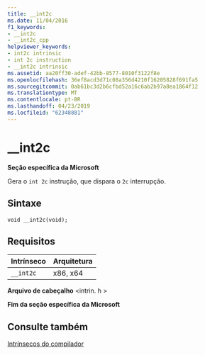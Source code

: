```yaml
---
title: __int2c
ms.date: 11/04/2016
f1_keywords:
- __int2c
- __int2c_cpp
helpviewer_keywords:
- int2c intrinsic
- int 2c instruction
- __int2c intrinsic
ms.assetid: aa20ff30-adef-42bb-8577-8010f3122f8e
ms.openlocfilehash: 36ef8acd3d71c08a356d4210f16205828f691fa5
ms.sourcegitcommit: 0ab61bc3d2b6cfbd52a16c6ab2b97a8ea1864f12
ms.translationtype: MT
ms.contentlocale: pt-BR
ms.lasthandoff: 04/23/2019
ms.locfileid: "62348881"
---
```

# <a name="int2c"></a>__int2c

**Seção específica da Microsoft**

Gera o `int 2c` instrução, que dispara o `2c` interrupção.

## <a name="syntax"></a>Sintaxe

```
void __int2c(void);
```

## <a name="requirements"></a>Requisitos

|Intrínseco|Arquitetura|
|---------------|------------------|
|`__int2c`|x86, x64|

**Arquivo de cabeçalho** \<intrin. h >

**Fim da seção específica da Microsoft**

## <a name="see-also"></a>Consulte também

[Intrínsecos do compilador](../intrinsics/compiler-intrinsics.md)